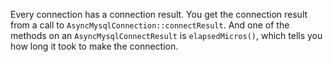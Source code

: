 Every connection has a connection result. You get the connection result from a call to `AsyncMysqlConnection::connectResult`. And one of the methods on an `AsyncMysqlConnectResult` is `elapsedMicros()`, which tells you how long it took to make the connection.
